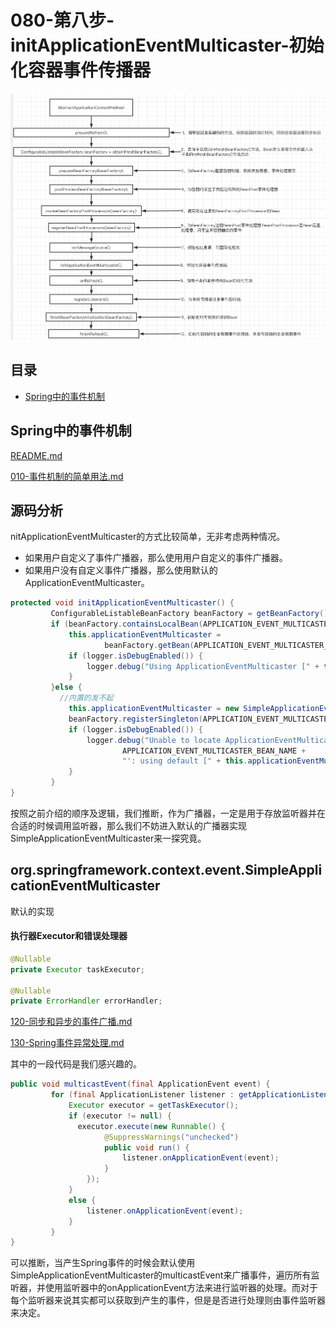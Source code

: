 # 080-第八步-initApplicationEventMulticaster-初始化容器事件传播器

![image-20201007151953236](../../assets/image-20201007151953236.png)

## 目录

- [Spring中的事件机制](#Spring中的事件机制)

## Spring中的事件机制

 [README.md](../090-Spring机制/030-ApplicationEvent-事件机制/README.md) 

 [010-事件机制的简单用法.md](../090-Spring机制/030-ApplicationEvent-事件机制/010-事件机制的简单用法.md) 

## 源码分析

nitApplicationEventMulticaster的方式比较简单，无非考虑两种情况。

- 如果用户自定义了事件广播器，那么使用用户自定义的事件广播器。
- 如果用户没有自定义事件广播器，那么使用默认的ApplicationEventMulticaster。

```java
protected void initApplicationEventMulticaster() {
         ConfigurableListableBeanFactory beanFactory = getBeanFactory();
         if (beanFactory.containsLocalBean(APPLICATION_EVENT_MULTICASTER_BEAN_NAME)) {
             this.applicationEventMulticaster =
                     beanFactory.getBean(APPLICATION_EVENT_MULTICASTER_BEAN_NAME, ApplicationEventMulticaster.class);
             if (logger.isDebugEnabled()) {
                 logger.debug("Using ApplicationEventMulticaster [" + this.application EventMulticaster + "]");
             }
         }else {
           //内置的发不起
             this.applicationEventMulticaster = new SimpleApplicationEventMulticaster (beanFactory);
             beanFactory.registerSingleton(APPLICATION_EVENT_MULTICASTER_BEAN_NAME, this.applicationEventMulticaster);
             if (logger.isDebugEnabled()) {
                 logger.debug("Unable to locate ApplicationEventMulticaster with name '" +
                         APPLICATION_EVENT_MULTICASTER_BEAN_NAME +
                         "': using default [" + this.applicationEventMulticaster + "]");
             }
         }
}
```

按照之前介绍的顺序及逻辑，我们推断，作为广播器，一定是用于存放监听器并在合适的时候调用监听器，那么我们不妨进入默认的广播器实现SimpleApplicationEventMulticaster来一探究竟。

## org.springframework.context.event.SimpleApplicationEventMulticaster

默认的实现

#### 执行器Executor和错误处理器

```java
@Nullable
private Executor taskExecutor;

@Nullable
private ErrorHandler errorHandler;

```

 [120-同步和异步的事件广播.md](../016-Spring事件/120-同步和异步的事件广播.md) 

 [130-Spring事件异常处理.md](../016-Spring事件/130-Spring事件异常处理.md) 

其中的一段代码是我们感兴趣的。

```java
public void multicastEvent(final ApplicationEvent event) {
         for (final ApplicationListener listener : getApplicationListeners(event)) {
             Executor executor = getTaskExecutor();
             if (executor != null) {
               executor.execute(new Runnable() {
                     @SuppressWarnings("unchecked")
                     public void run() {
                         listener.onApplicationEvent(event);
                     }
                 });
             }
             else {
                 listener.onApplicationEvent(event);
             }
         }
}
```

可以推断，当产生Spring事件的时候会默认使用SimpleApplicationEventMulticaster的multicastEvent来广播事件，遍历所有监听器，并使用监听器中的onApplicationEvent方法来进行监听器的处理。而对于每个监听器来说其实都可以获取到产生的事件，但是是否进行处理则由事件监听器来决定。



